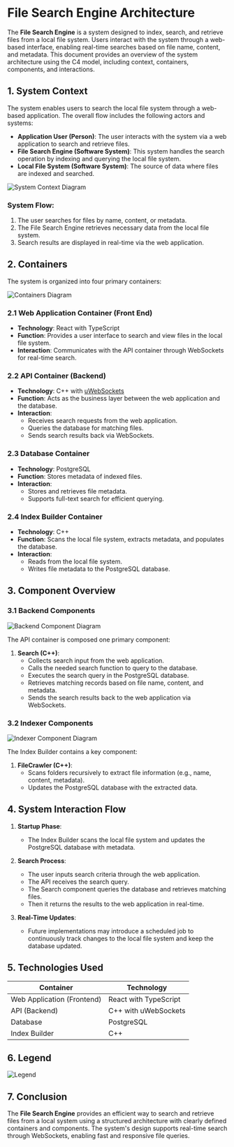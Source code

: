 # File Search Engine Architecture

The **File Search Engine** is a system designed to index, search, and retrieve files from a local file system. Users interact with the system through a web-based interface, enabling real-time searches based on file name, content, and metadata. This document provides an overview of the system architecture using the C4 model, including context, containers, components, and interactions.

## 1. System Context

The system enables users to search the local file system through a web-based application. The overall flow includes the following actors and systems:

- **Application User (Person)**: The user interacts with the system via a web application to search and retrieve files.
- **File Search Engine (Software System)**: This system handles the search operation by indexing and querying the local file system.
- **Local File System (Software System)**: The source of data where files are indexed and searched.

![System Context Diagram](architecture_assets/images/C4%20Context.drawio.png)

### System Flow:

1. The user searches for files by name, content, or metadata.
2. The File Search Engine retrieves necessary data from the local file system.
3. Search results are displayed in real-time via the web application.

## 2. Containers

The system is organized into four primary containers:

![Containers Diagram](architecture_assets/images/C4%20Container.drawio.png)

### 2.1 Web Application Container (Front End)

- **Technology**: React with TypeScript
- **Function**: Provides a user interface to search and view files in the local file system.
- **Interaction**: Communicates with the API container through WebSockets for real-time search.

### 2.2 API Container (Backend)

- **Technology**: C++ with [uWebSockets](https://github.com/uNetworking/uWebSockets)
- **Function**: Acts as the business layer between the web application and the database.
- **Interaction**:
  - Receives search requests from the web application.
  - Queries the database for matching files.
  - Sends search results back via WebSockets.

### 2.3 Database Container

- **Technology**: PostgreSQL
- **Function**: Stores metadata of indexed files.
- **Interaction**:
  - Stores and retrieves file metadata.
  - Supports full-text search for efficient querying.

### 2.4 Index Builder Container

- **Technology**: C++
- **Function**: Scans the local file system, extracts metadata, and populates the database.
- **Interaction**:
  - Reads from the local file system.
  - Writes file metadata to the PostgreSQL database.

## 3. Component Overview

### 3.1 Backend Components

![Backend Component Diagram](architecture_assets/images/C4%20Backend%20Component.drawio.png)

The API container is composed one primary component:

1. **Search (C++)**:
   - Collects search input from the web application.
   - Calls the needed search function to query to the database.
   - Executes the search query in the PostgreSQL database.
   - Retrieves matching records based on file name, content, and metadata.
   - Sends the search results back to the web application via WebSockets.

### 3.2 Indexer Components

![Indexer Component Diagram](architecture_assets/images/C4%20Indexer%20Component.drawio.png)

The Index Builder contains a key component:

1. **FileCrawler (C++)**:
   - Scans folders recursively to extract file information (e.g., name, content, metadata).
   - Updates the PostgreSQL database with the extracted data.

## 4. System Interaction Flow

1. **Startup Phase**:

   - The Index Builder scans the local file system and updates the PostgreSQL database with metadata.

2. **Search Process**:

   - The user inputs search criteria through the web application.
   - The API receives the search query.
   - The Search component queries the database and retrieves matching files.
   - Then it returns the results to the web application in real-time.

3. **Real-Time Updates**:

   - Future implementations may introduce a scheduled job to continuously track changes to the local file system and keep the database updated.

## 5. Technologies Used

| Container                  | Technology            |
| -------------------------- | --------------------- |
| Web Application (Frontend) | React with TypeScript |
| API (Backend)              | C++ with uWebSockets  |
| Database                   | PostgreSQL            |
| Index Builder              | C++                   |

## 6. Legend

![Legend](architecture_assets/images/C4%20Legend.drawio.png)

## 7. Conclusion

The **File Search Engine** provides an efficient way to search and retrieve files from a local system using a structured architecture with clearly defined containers and components. The system's design supports real-time search through WebSockets, enabling fast and responsive file queries.
